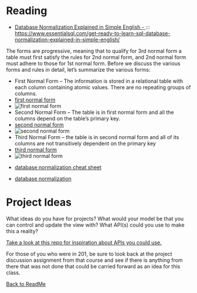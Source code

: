# Reading
+ [Database Normalization Explained in Simple English - ](https://www.essentialsql.com/get-ready-to-learn-sql-database-normalization-explained-in-simple-english/) :::
https://www.essentialsql.com/get-ready-to-learn-sql-database-normalization-explained-in-simple-english/

The forms are progressive, meaning that to qualify for 3rd normal form a table must first satisfy the rules for 2nd normal form, and 2nd normal form must adhere to those for 1st normal form. Before we discuss the various forms and rules in detail, let’s summarize the various forms:
  - First Normal Form – The information is stored in a relational table with each column containing atomic values. There are no repeating groups of columns.
  - [first normal form](https://www.essentialsql.com/get-ready-to-learn-sql-8-database-first-normal-form-explained-in-simple-english/)
  - ![first normal form](https://www.essentialsql.com/wp-content/uploads/2014/06/First-Normal-Form-Data.png)
  - Second Normal Form – The table is in first normal form and all the columns depend on the table’s primary key.
  - [second normal form](https://www.essentialsql.com/get-ready-to-learn-sql-10-database-second-normal-form-explained-in-simple-english/)
  - ![second normal form](https://www.essentialsql.com/wp-content/uploads/2014/06/SecondNormalFormDataModel.png)
  - Third Normal Form – the table is in second normal form and all of its columns are not transitively dependent on the primary key
  - [third normal form](https://www.essentialsql.com/get-ready-to-learn-sql-11-database-third-normal-form-explained-in-simple-english/)
  - ![third normal form](https://www.essentialsql.com/wp-content/uploads/2014/08/ThirdNormalFormDataModel.png)


+ [database normalization cheat sheet](https://medium.com/@athishakaliannan/database-normalization-cheat-sheet-873964ab8cd2)

+ [database normalization](https://towardsdatascience.com/database-normalization-explained-53e60a494495)



# Project Ideas
What ideas do you have for projects? What would your model be that you can control and update the view with? What API(s) could you use to make this a reality?

[Take a look at this repo for inspiration about APIs you could use.](https://github.com/toddmotto/public-apis)

For those of you who were in 201, be sure to look back at the project discussion assignment from that course and see if there is anything from there that was not done that could be carried forward as an idea for this class.


[Back to ReadMe](../README.md)